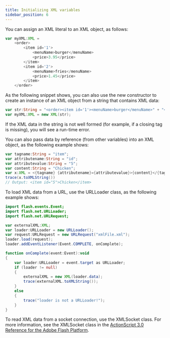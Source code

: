 ```yaml
---
title: Initializing XML variables
sidebar_position: 6
---
```


You can assign an XML literal to an XML object, as follows:

```actionscript
var myXML:XML =
    <order>
        <item id='1'>
            <menuName>burger</menuName>
            <price>3.95</price>
        </item>
        <item id='2'>
            <menuName>fries</menuName>
            <price>1.45</price>
        </item>
    </order>
```

As the following snippet shows, you can also use the new constructor to create an instance of an XML object from a string that contains XML data:

```actionscript
var str:String = "<order><item id='1'><menuName>burger</menuName>" + "<price>3.95</price></item></order>";
var myXML:XML = new XML(str);
```

If the XML data in the string is not well formed (for example, if a closing tag is missing), you will see a run-time error.

You can also pass data by reference (from other variables) into an XML object, as the following example shows:

```actionscript
var tagname:String = "item";
var attributename:String = "id";
var attributevalue:String = "5";
var content:String = "Chicken";
var x:XML = <{tagname} {attributename}={attributevalue}>{content}</{tagname}>;
trace(x.toXMLString())
// Output: <item id="5">Chicken</item>
```

To load XML data from a URL, use the URLLoader class, as the following example shows:

```actionscript
import flash.events.Event;
import flash.net.URLLoader;
import flash.net.URLRequest;

var externalXML:XML;
var loader:URLLoader = new URLLoader();
var request:URLRequest = new URLRequest("xmlFile.xml");
loader.load(request);
loader.addEventListener(Event.COMPLETE, onComplete);

function onComplete(event:Event):void
{
    var loader:URLLoader = event.target as URLLoader;
    if (loader != null)
    {
        externalXML = new XML(loader.data);
        trace(externalXML.toXMLString());
    }
    else
    {
        trace("loader is not a URLLoader!");
    }
}
```

To read XML data from a socket connection, use the XMLSocket class. For more information, see the XMLSocket class in the [ActionScript 3.0 Reference for the Adobe Flash Platform](http://help.adobe.com/en_US/FlashPlatform/reference/actionscript/3/index.html).
